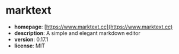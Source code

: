 # marktext

- **homepage**: [https://www.marktext.cc](https://www.marktext.cc)
- **description**: A simple and elegant markdown editor
- **version**: 0.17.1
- **license**: MIT

